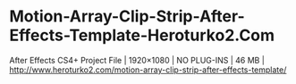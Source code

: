 # Motion-Array-Clip-Strip-After-Effects-Template-Heroturko2.Com
After Effects CS4+ Project File | 1920×1080 | NO PLUG-INS | 46 MB | http://www.heroturko2.com/motion-array-clip-strip-after-effects-template/
